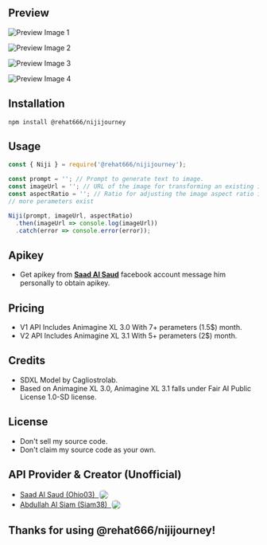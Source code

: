 ## Preview

![Preview Image 1](./images/image_1.png)

![Preview Image 2](./images/image_2.png)

![Preview Image 3](./images/image_3.png)

![Preview Image 4](./images/image_4.png)


## Installation

```
npm install @rehat666/nijijourney
```
## Usage

```javascript
const { Niji } = require('@rehat666/nijijourney');

const prompt = ''; // Prompt to generate text to image.
const imageUrl = ''; // URL of the image for transforming an existing image with prompt.
const aspectRatio = ''; // Ratio for adjusting the image aspect ratio in text to image not recommended for transforming existing images.
// more perameters exist

Niji(prompt, imageUrl, aspectRatio)
  .then(imageUrl => console.log(imageUrl))
  .catch(error => console.error(error));
```

## Apikey
- Get apikey from **[Saad Al Saud](https://facebook.com/rehatdesu)** facebook account message him personally to obtain apikey.


## Pricing

- V1 API Includes Animagine XL 3.0 With 7+ perameters (1.5$) month.
- V2 API Includes Animagine XL 3.1 With 5+ perameters (2$) month.

## Credits
- SDXL Model by Cagliostrolab.
- Based on Animagine XL 3.0, Animagine XL 3.1 falls under Fair AI Public License 1.0-SD license.

## License
- Don't sell my source code.
- Don't claim my source code as your own.

## API Provider & Creator (Unofficial)
- <div style="display: flex; align-items: center;"><a href="https://github.com/Ohio03">Saad Al Saud (Ohio03)&nbsp;&nbsp;</a> <img src="https://github.com/rehatdesu.png" width="20" height="20" style="border-radius:50%; margin-top: px;" alt="Ohio03"></div>
- <div style="display: flex; align-items: center;"><a href="https://github.com/siam38">Abdullah Al Siam (Siam38)&nbsp;&nbsp;</a> <img src="https://github.com/siam38.png" width="20" height="20" style="border-radius:50%; margin-top: px;" alt="siam38"></div>

## Thanks for using @rehat666/nijijourney!
